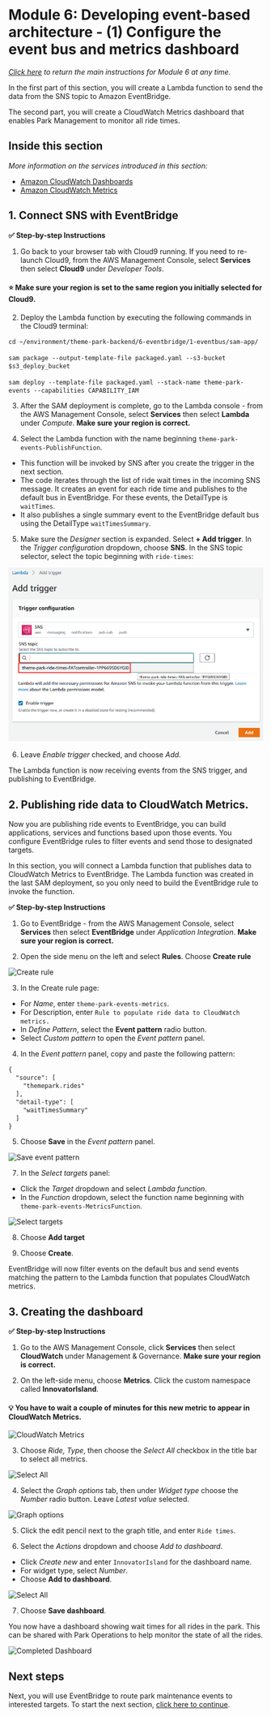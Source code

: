 # Module 6: Developing event-based architecture - (1) Configure the event bus and metrics dashboard

*[Click here](../README.md) to return the main instructions for Module 6 at any time.*

In the first part of this section, you will create a Lambda function to send the data from the SNS topic to Amazon EventBridge.

The second part, you will create a CloudWatch Metrics dashboard that enables Park Management to monitor all ride times. 

## Inside this section

*More information on the services introduced in this section:*
* [Amazon CloudWatch Dashboards](https://docs.aws.amazon.com/AmazonCloudWatch/latest/monitoring/CloudWatch_Dashboards.html)
* [Amazon CloudWatch Metrics](https://docs.aws.amazon.com/AmazonCloudWatch/latest/monitoring/working_with_metrics.html)

## 1. Connect SNS with EventBridge

**:white_check_mark: Step-by-step Instructions**

1. Go back to your browser tab with Cloud9 running. If you need to re-launch Cloud9, from the AWS Management Console, select **Services** then select **Cloud9** under *Developer Tools*.

#### :star: Make sure your region is set to the same region you initially selected for Cloud9.

2. Deploy the Lambda function by executing the following commands in the Cloud9 terminal:
```
cd ~/environment/theme-park-backend/6-eventbridge/1-eventbus/sam-app/

sam package --output-template-file packaged.yaml --s3-bucket $s3_deploy_bucket

sam deploy --template-file packaged.yaml --stack-name theme-park-events --capabilities CAPABILITY_IAM
```
3. After the SAM deployment is complete, go to the Lambda console - from the AWS Management Console, select **Services** then select **Lambda** under *Compute*. **Make sure your region is correct.** 

4. Select the Lambda function with the name beginning `theme-park-events-PublishFunction`.

- This function will be invoked by SNS after you create the trigger in the next section.
- The code iterates through the list of ride wait times in the incoming SNS message. It creates an event for each ride time and publishes to the default bus in EventBridge. For these events, the DetailType is `waitTimes`.
- It also publishes a single summary event to the EventBridge default bus using the DetailType `waitTimesSummary`.

5. Make sure the *Designer* section is expanded. Select **+ Add trigger**. In the *Trigger configuration* dropdown, choose **SNS**. In the SNS topic selector, select the topic beginning with `ride-times`: 

![Add SNS trigger](../../images/2-realtime-lambda2b.png)

6. Leave *Enable trigger* checked, and choose *Add*.

The Lambda function is now receiving events from the SNS trigger, and publishing to EventBridge.

## 2. Publishing ride data to CloudWatch Metrics.

Now you are publishing ride events to EventBridge, you can build applications, services and functions based upon those events. You configure EventBridge rules to filter events and send those to designated targets. 

In this section, you will connect a Lambda function that publishes data to CloudWatch Metrics to EventBridge. The Lambda function was created in the last SAM deployment, so you only need to build the EventBridge rule to invoke the function.

**:white_check_mark: Step-by-step Instructions**

1. Go to EventBridge - from the AWS Management Console, select **Services** then select **EventBridge** under *Application Integration*. **Make sure your region is correct.** 

2. Open the side menu on the left and select **Rules**. Choose **Create rule**

![Create rule](../../images/module6-1-eventbridge-1.png)

3. In the Create rule page:
- For *Name*, enter `theme-park-events-metrics`.
- For Description, enter `Rule to populate ride data to CloudWatch metrics.`
- In *Define Pattern*, select the **Event pattern** radio button.
- Select *Custom pattern* to open the *Event pattern* panel.

4. In the *Event pattern* panel, copy and paste the following pattern:

```
{
  "source": [
    "themepark.rides"
  ],
  "detail-type": [
    "waitTimesSummary"
  ]
}
```
5. Choose **Save** in the *Event pattern* panel.

![Save event pattern](../../images/module6-1-eventbridge-2.png)

7. In the *Select targets* panel:
- Click the *Target* dropdown and select *Lambda function*.
- In the *Function* dropdown, select the function name beginning with `theme-park-events-MetricsFunction`.

![Select targets](../../images/module6-1-eventbridge-3.png)

8. Choose **Add target**

9. Choose **Create**.

EventBridge will now filter events on the default bus and send events matching the pattern to the Lambda function that populates CloudWatch metrics.

## 3. Creating the dashboard

**:white_check_mark: Step-by-step Instructions**

1. Go to the AWS Management Console, click **Services** then select **CloudWatch** under Management & Governance. **Make sure your region is correct.**

2. On the left-side menu, choose **Metrics**. Click the custom namespace called **InnovatorIsland**.

#### :bulb: You have to wait a couple of minutes for this new metric to appear in CloudWatch Metrics.

![CloudWatch Metrics](../../images/module6-1-cloudwatch1.png)

3. Choose *Ride, Type*, then choose the *Select All* checkbox in the title bar to select all metrics.

![Select All](../../images/module6-1-cloudwatch2.png)

4. Select the *Graph options* tab, then under *Widget type* choose the *Number* radio button. Leave *Latest value* selected.

![Graph options](../../images/module6-1-cloudwatch3.png)

5. Click the edit pencil next to the graph title, and enter `Ride times`.

6. Select the *Actions* dropdown and choose *Add to dashboard*. 

- Click *Create new* and enter `InnovatorIsland` for the dashboard name.
- For widget type, select *Number*.
- Choose **Add to dashboard**.

![Select All](../../images/module6-1-cloudwatch4.png)

7. Choose **Save dashboard**.

You now have a dashboard showing wait times for all rides in the park. This can be shared with Park Operations to help monitor the state of all the rides.

![Completed Dashboard](../../images/module6-1-cloudwatch5.png)

## Next steps

Next, you will use EventBridge to route park maintenance events to interested targets. To start the next section, [click here to continue](../2-maintenance/README.md).

